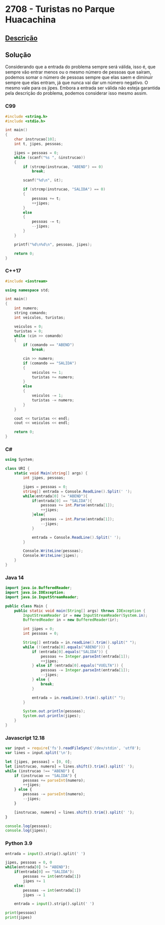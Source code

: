 # 2708 - Turistas no Parque Huacachina

## [Descrição](https://www.beecrowd.com.br/judge/pt/problems/view/2708)

## Solução

Considerando que a entrada do problema sempre será válida, isso é, que sempre vão entrar menos ou o mesmo número de pessoas que saíram, podemos somar o número de pessoas sempre que elas saem e diminuir sempre que elas entram, já que nunca vai dar um número negativo. O mesmo vale para os jipes. Embora a entrada ser válida não esteja garantida pela descrição do problema, podemos considerar isso mesmo assim.

### C99

```c
#include <string.h>
#include <stdio.h>

int main()
{
    char instrucao[10];
    int t, jipes, pessoas;

    jipes = pessoas = 0;
    while (scanf("%s ", &instrucao))
    {
        if (strcmp(instrucao, "ABEND") == 0)
            break;

        scanf("%d\n", &t);

        if (strcmp(instrucao, "SALIDA") == 0)
        {
            pessoas += t;
            ++jipes;
        }
        else
        {
            pessoas -= t;
            --jipes;
        }
    }

    printf("%d\n%d\n", pessoas, jipes);

    return 0;
}
```

### C++17

```cpp
#include <iostream>

using namespace std;

int main()
{
    int numero;
    string comando;
    int veiculos, turistas;

    veiculos = 0;
    turistas = 0;
    while (cin >> comando)
    {
        if (comando == "ABEND")
            break;

        cin >> numero;
        if (comando == "SALIDA")
        {
            veiculos += 1;
            turistas += numero;
        }
        else
        {
            veiculos -= 1;
            turistas -= numero;
        }
    }

    cout << turistas << endl;
    cout << veiculos << endl;

    return 0;
}
```

### C#

```cs
using System;

class URI {
    static void Main(string[] args) {
        int jipes, pessoas;

        jipes = pessoas = 0;
        string[] entrada = Console.ReadLine().Split(' ');
        while(entrada[0] != "ABEND"){
            if(entrada[0] == "SALIDA"){
                pessoas += int.Parse(entrada[1]);
                ++jipes;
            }else{
                pessoas -= int.Parse(entrada[1]);
                --jipes;
            }

            entrada = Console.ReadLine().Split(' ');
        }

        Console.WriteLine(pessoas);
        Console.WriteLine(jipes);
    }
}
```

### Java 14

```java
import java.io.BufferedReader;
import java.io.IOException;
import java.io.InputStreamReader;

public class Main {
    public static void main(String[] args) throws IOException {
        InputStreamReader ir = new InputStreamReader(System.in);
        BufferedReader in = new BufferedReader(ir);

        int jipes = 0;
        int pessoas = 0;

        String[] entrada = in.readLine().trim().split(" ");
        while (!(entrada[0].equals("ABEND"))) {
            if (entrada[0].equals("SALIDA")) {
                pessoas += Integer.parseInt(entrada[1]);
                ++jipes;
            } else if (entrada[0].equals("VUELTA")) {
                pessoas -= Integer.parseInt(entrada[1]);
                --jipes;
            } else {
                break;
            }

            entrada = in.readLine().trim().split(" ");
        }

        System.out.println(pessoas);
        System.out.println(jipes);
    }
}
```

### Javascript 12.18

```js
var input = require('fs').readFileSync('/dev/stdin', 'utf8');
var lines = input.split('\n');

let [jipes, pessoas] = [0, 0];
let [instrucao, numero] = lines.shift().trim().split(' ');
while (instrucao !== "ABEND") {
    if (instrucao == "SALIDA") {
        pessoas += parseInt(numero);
        ++jipes;
    } else {
        pessoas -= parseInt(numero);
        --jipes;
    }

    [instrucao, numero] = lines.shift().trim().split(' ');
}

console.log(pessoas);
console.log(jipes);
```

### Python 3.9

```py
entrada = input().strip().split(' ')

jipes, pessoas = 0, 0
while(entrada[0] != "ABEND"):
    if(entrada[0] == "SALIDA"):
        pessoas += int(entrada[1])
        jipes += 1
    else:
        pessoas -= int(entrada[1])
        jipes -= 1

    entrada = input().strip().split(' ')

print(pessoas)
print(jipes)
```